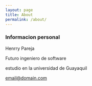 ```yaml
---
layout: page
title: About
permalink: /about/
---
```


### Informacion personal

Henrry Pareja

Futuro ingeniero de software

estudio en la universidad de Guayaquil


[email@domain.com](mailto:vrhenrry.pareja@gmail.com)

